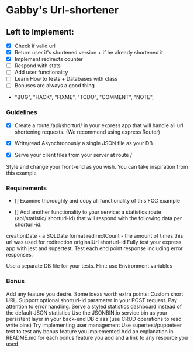 # Gabby's Url-shortener

## Left to Implement:

- [x] Check if valid url
- [x] Return user it's shortened version + if he already shortened it
- [x] Implement redirects counter
- [ ] Respond with stats
- [ ] Add user functionality
- [ ] Learn How to tests + Databases with class
- [ ] Bonuses are always a good thing

- "BUG", "HACK", "FIXME", "TODO", "COMMENT", "NOTE",

### Guidelines

- [x] Create a route /api/shorturl/ in your express app that will handle all url shortening requests. (We recommend using express Router)

- [x] Write/read Asynchronously a single JSON file as your DB

- [x] Serve your client files from your server at route /

Style and change your front-end as you wish. You can take inspiration from this example

### Requirements

- [] Examine thoroughly and copy all functionality of this FCC example

- [] Add another functionality to your service: a statistics route (api/statistic/:shorturl-id) that will respond with the following data per shorturl-id:

creationDate - a SQLDate format
redirectCount - the amount of times this url was used for redirection
originalUrl
shorturl-id
Fully test your express app with jest and supertest. Test each end point response including error responses.

Use a separate DB file for your tests. Hint: use Environment variables

### Bonus

Add any feature you desire. Some ideas worth extra points:
Custom short URL. Support optional shorturl-id parameter in your POST request. Pay attention to error handling.
Serve a styled statistics dashboard instead of the default JSON statistics
Use the JSONBIN.io service bin as your persistent layer in your back-end DB class (use CRUD operations to read write bins)
Try implementing user management
Use supertest/puppeteer test to test any bonus feature you implemented
Add an explanation in README.md for each bonus feature you add and a link to any resource you used
